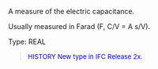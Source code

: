 A measure of the electric capacitance.

Usually measured in Farad (F, C/V = A s/V).

Type: REAL

> <font size="-1" color="#0000FF">HISTORY New type in IFC Release 2x.
</font>